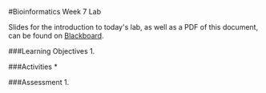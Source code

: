 #Bioinformatics Week 7 Lab

Slides for the introduction to today's lab, as well as a PDF of this document, can be found on [Blackboard](http://blackboard.uttyler.edu).

###Learning Objectives
1. 

###Activities
* 

###Assessment
1. 
